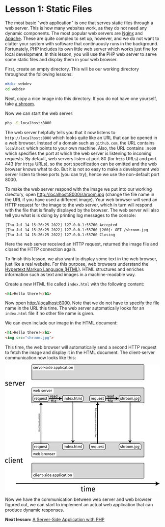 # Lesson 1: Static Files

The most basic "web application" is one that serves static files through a web server. This is how many websites work, as they do not need any dynamic components. The most popular web servers are [Nginx](https://www.nginx.com) and [Apache](https://httpd.apache.org). These are quite complex to set up, however, and we do not want to clutter your system with software that continuously runs in the background. Fortunately, PHP includes its own little web server which works just fine for local development. In this lesson, you will use the PHP web server to serve some static files and display them in your web browser.

First, create an empty directory. This will be our working directory throughout the following lessons:

```bash
mkdir webdev
cd webdev
```

Next, copy a nice image into this directory. If you do not have one yourself, take [a shroom](shroom.jpg).

Now we can start the web server:

```bash
php -S localhost:8000
```

The web server helpfully tells you that it now listens to `http://localhost:8000` which looks quite like an URL that can be opened in a web browser. Instead of a domain such as `github.com`, the URL contains `localhost` which points to your own machine. Also, the URL contains `:8000` which specifies the port at which the web server is listening to incoming requests. By default, web servers listen at port 80 (for `http` URLs) and port 443 (for `https` URLs), so the port specification can be omitted and the web browser knows what to do. But it is not so easy to make a development web server listen to these ports (you can try), hence we use the non-default port 8000.

To make the web server respond with the image we put into our working directory, open <http://localhost:8000/shroom.jpg> (change the file name in the URL if you have used a different image). Your web browser will send an HTTP request for the image to the web server, which in turn will respond with the file that is finally displayed by the browser. The web server will also tell you what is is doing by printing log messages to the console:

```
[Thu Jul 14 15:26:25 2022] 127.0.0.1:55760 Accepted
[Thu Jul 14 15:26:25 2022] 127.0.0.1:55760 [200]: GET /shroom.jpg
[Thu Jul 14 15:26:25 2022] 127.0.0.1:55760 Closing
```

Here the web server received an HTTP request, returned the image file and closed the HTTP connection again.

To finish this lesson, we also want to display some text in the web browser, just like a real website. For this purpose, web browsers understand the [Hypertext Markup Language (HTML)](https://developer.mozilla.org/en-US/docs/Learn/HTML/Introduction_to_HTML). HTML structures and enriches information such as text and images in a machine-readable way.

Create a new HTML file called `index.html` with the following content:

```html
<h1>Hello there!</h1>
```

Now open <http://localhost:8000>. Note that we do not have to specify the file name in the URL this time. The web server automatically looks for an `index.html` file if no other file name is given.

We can even include our image in the HTML document:

```html
<h1>Hello there!</h1>
<img src="shroom.jpg">
```

This time, the web browser will automatically send a second HTTP request to fetch the image and display it in the HTML document. The client-server communication now looks like this:

![client server interaction](l1-client-server.png)

Now we have the communication between web server and web browser figured out, we can start to implement an actual web application that can produce dynamic responses.

**Next lesson:** [A Server-Side Application with PHP](/lesson-2)
